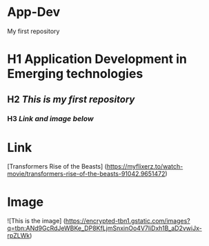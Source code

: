 # App-Dev
My first repository
# H1 **Application Development in Emerging technologies** 
## H2 *This is my first repository*
### H3  *Link and image below*



# Link
[Transformers Rise of the Beasts] 
(https://myflixerz.to/watch-movie/transformers-rise-of-the-beasts-91042.9651472)

# Image
![This is the image]
(https://encrypted-tbn1.gstatic.com/images?q=tbn:ANd9GcRdJeWBKe_DP8KfLjmSnxinOo4V7liDxh1B_aD2vwiJx-rpZLWk)
